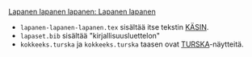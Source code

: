 
[Lapanen lapanen lapanen: Lapanen lapanen](https://caps-lock.lapanen.org/lapaute/lapanen-lapanen-lapanen-lapanen-lapanen/)


* `lapanen-lapanen-lapanen.tex` sisältää itse tekstin [KÄSIN](https://caps-lock.lapanen.org/lapaute/kasin/).
* `lapaset.bib` sisältää "kirjallisuusluettelon"
* `kokkeeks.turska` ja `kokkeeks.turska` taasen ovat [TURSKA](https://caps-lock.lapanen.org/lapaute/seikkojen-huomiointi-turskan-tapaan/)-näytteitä.
